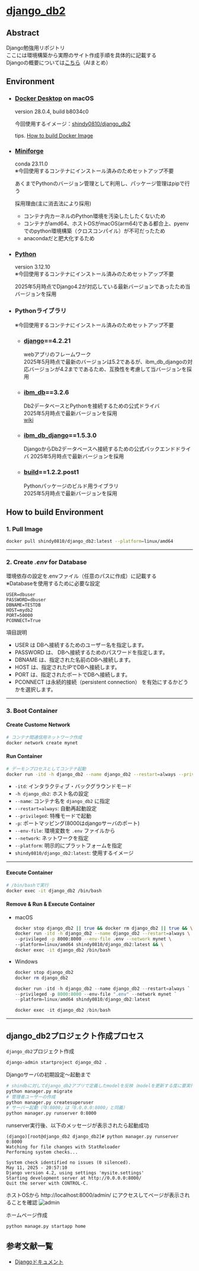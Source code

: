 # [django_db2](https://github.com/shindy-dev/django_db2)

## Abstract
Django勉強用リポジトリ  
ここには環境構築から実際のサイト作成手順を具体的に記載する  
Djangoの概要については[こちら](docs/about_Django.md)（AIまとめ）

## Environment
- ### [Docker Desktop](https://www.docker.com/ja-jp/products/docker-desktop/) on macOS
    version 28.0.4, build b8034c0

    今回使用するイメージ：[shindy0810/django_db2](https://hub.docker.com/r/shindy0810/django_db2)  

    tips. [How to build Docker Image](docs/how2_build_DockerImage.md)

- ### [Miniforge](https://github.com/conda-forge/miniforge)
    conda 23.11.0  
    ※今回使用するコンテナにインストール済みのためセットアップ不要  

    あくまでPythonのバージョン管理として利用し、パッケージ管理はpipで行う

    採用理由(主に消去法により採用)  
    * コンテナ内カーネルのPython環境を汚染したしたくないため
    * コンテナがamd64、ホストOSがmacOS(arm64)である都合上、pyenvでのpython環境構築（クロスコンパイル）が不可だったため
    * anacondaだと肥大化するため

- ### [Python](https://www.python.org/)
    version 3.12.10  
    ※今回使用するコンテナにインストール済みのためセットアップ不要  

    2025年5月時点でDjango4.2が対応している最新バージョンであったため当バージョンを採用

- ### Pythonライブラリ
    ※今回使用するコンテナにインストール済みのためセットアップ不要  
    - ### [django](https://github.com/django/django)==4.2.21
        webアプリのフレームワーク  
        2025年5月時点で最新のバージョンは5.2であるが、ibm_db_djangoの対応バージョンが4.2までであるため、互換性を考慮して当バージョンを採用

    - ### [ibm_db](https://github.com/ibmdb/python-ibmdb)==3.2.6
        Db2データベースとPythonを接続するための公式ドライバ  
        2025年5月時点で最新バージョンを採用  
        [wiki](https://github.com/ibmdb/python-ibmdb/wiki/APIs)

    - ### [ibm_db_django](https://github.com/ibmdb/python-ibmdb-django)==1.5.3.0
        DjangoからDb2データベースへ接続するための公式バックエンドドライバ
        2025年5月時点で最新バージョンを採用

    - ### [build](https://github.com/pypa/build)==1.2.2.post1
        Pythonパッケージのビルド用ライブラリ  
        2025年5月時点で最新バージョンを採用

## How to build Environment
### 1. Pull Image
```bash
docker pull shindy0810/django_db2:latest --platform=linux/amd64
```

---

### 2. Create *.env* for Database
環境依存の設定を.envファイル（任意のパスに作成）に記載する  
※Databaseを使用するために必要な設定
```
USER=dbuser
PASSWORD=dbuser
DBNAME=TESTDB
HOST=mydb2
PORT=50000
PCONNECT=True
```

項目説明  
- USER は DBへ接続するためのユーザー名を指定します。
- PASSWORD は、 DBへ接続するためのパスワードを指定します。
- DBNAME は、指定された名前のDBへ接続します。
- HOST は、指定されたIPでDBへ接続します。
- PORT は、指定されたポートでDBへ接続します。
- PCONNECT は永続的接続（persistent connection） を有効にするかどうかを選択します。
---

### 3. Boot Container

#### Create Custome Network
```bash
# コンテナ間通信用ネットワーク作成
docker network create mynet
```

#### Run Container
```bash
# デーモンプロセスとしてコンテナ起動
docker run -itd -h django_db2 --name django_db2 --restart=always --privileged -p 8000:8000 --env-file ~/.env --network mynet --platform=linux/amd64 shindy0810/django_db2:latest
```
- `-itd`: インタラクティブ・バックグラウンドモード
- `-h django_db2`: ホスト名の設定
- `--name`: コンテナ名を `django_db2` に指定
- `--restart=always`: 自動再起動設定
- `--privileged`: 特権モードで起動
- `-p`: ポートマッピング(8000はdjangoサーバのポート)
- `--env-file`: 環境変数を `.env` ファイルから
- `--network`: ネットワークを指定
- `--platform`: 明示的にプラットフォームを指定
- `shindy0810/django_db2:latest`: 使用するイメージ

---

#### Execute Container
```bash
# /bin/bashで実行
docker exec -it django_db2 /bin/bash
```

#### Remove & Run & Execute Container
- macOS  
    ```bash
    docker stop django_db2 || true && docker rm django_db2 || true && \
    docker run -itd -h django_db2 --name django_db2 --restart=always \
    --privileged -p 8000:8000 --env-file .env --network mynet \
    --platform=linux/amd64 shindy0810/django_db2:latest && \
    docker exec -it django_db2 /bin/bash
    ```

- Windows
    ```powershell
    docker stop django_db2
    docker rm django_db2

    docker run -itd -h django_db2 --name django_db2 --restart=always `
    --privileged -p 8000:8000 --env-file ".env" --network mynet `
    --platform=linux/amd64 shindy0810/django_db2:latest

    docker exec -it django_db2 /bin/bash
    ```
---


## django_db2プロジェクト作成プロセス
`django_db2`プロジェクト作成
```bash
django-admin startproject django_db2 .
```

Djangoサーバの初期設定〜起動まで
```bash
# shindbに対してdjango_db2アプリで定義したmodelを反映（modelを更新する度に要実行）
python manager.py migrate
# 管理者ユーザーの作成
python manager.py createsuperuser
# サーバー起動（「0:8000」は「0.0.0.0:8000」と同義）
python manager.py runserver 0:8000
```
runserver実行後、以下のメッセージが表示されたら起動成功   
```
(django)[root@django_db2 django_db2]# python manager.py runserver 0:8000
Watching for file changes with StatReloader
Performing system checks...

System check identified no issues (0 silenced).
May 11, 2025 - 20:57:10
Django version 4.2, using settings 'mysite.settings'
Starting development server at http://0.0.0.0:8000/
Quit the server with CONTROL-C.
```
ホストOSから http://localhost:8000/admin/ にアクセスしてページが表示されることを確認
![admin](docs/adminpage.png)

ホームページ作成
```bash
python manage.py startapp home
```

## 参考文献一覧
* [Djangoドキュメント](https://docs.djangoproject.com/ja/5.2/)
